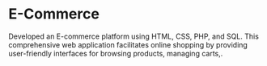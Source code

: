 # E-Commerce
 Developed an E-commerce platform using HTML, CSS, PHP, and SQL. This comprehensive web application facilitates online shopping by providing user-friendly interfaces for browsing products, managing carts,.
